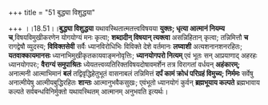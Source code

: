 +++
title = "51 बुद्ध्या विशुद्धया"

+++
।।18.51।।**बुद्ध्या विशुद्धया** यथावस्थितात्मतत्त्वविषयया **युक्तः;
धृत्या आत्मानं नियम्य च**,विषयविमुखीकरणेन योगयोग्यं मनः कृत्वा;
**शब्दादीन् विषयान् त्यक्त्वा** असन्निहितान् कृत्वा; तन्निमित्तौ **च**
रागद्वेषौ व्युदस्य; **विविक्तसेवी** सर्वैः ध्यानविरोधिभिः विविक्ते देशे
वर्तमानः **लघ्वाशी** अत्यशनानशनरहितः; **यतवाक्कायमानसः**
ध्यानाभिमुखीकृतकायवाङ्मनोवृत्तिः; **ध्यानयोगपरो नित्यम्** एवं भूतः सन्
आप्रयाणाद् अहरहः ध्यानयोगपरः; **वैराग्यं समुपाश्रितः**
ध्येयतत्त्वव्यतिरिक्तविषयदोषावमर्शेन तत्र विरागतां वर्धयन् **अहंकारम्;**
अनात्मनी आत्माभिमानं **बलं** तद्विवृद्धिहेतुभूतं वासनाबलं तन्निमित्तं
**दर्पं कामं क्रोधं परिग्रहं विमुच्य; निर्ममः** सर्वेषु अनात्मीयेषु
आत्मीयबुद्धिरहितः **शान्तः** आत्मानुभवैकसुखः; एवंभूतो ध्यानयोगं कुर्वन्
**ब्रह्मभूयाय कल्पते** ब्रह्मभावाय कल्पते सर्वबन्धविनिर्मुक्तो
यथावस्थितम् आत्मानम् अनुभवति इत्यर्थः।
